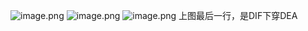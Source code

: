 ![image.png](https://gitee.com/hxc8/images9/raw/master/img/202411262141538.png)
![image.png](https://gitee.com/hxc8/images9/raw/master/img/202411262149666.png)
![image.png](https://gitee.com/hxc8/images9/raw/master/img/202411262153673.png)
上图最后一行，是DIF下穿DEA

